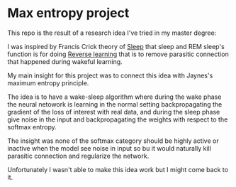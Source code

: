 # Max entropy project


This repo is the result of a research idea I've tried in my master degree:

I was inspired by Francis Crick theory of [Sleep](https://www.nature.com/articles/304111a0) that sleep and REM sleep's function is for doing [Reverse learning](https://en.wikipedia.org/wiki/Reverse_learning) that is to remove parasitic connection that happened during wakeful learning.

My main insight for this project was to connect this idea with Jaynes's maximum entropy principle.

 The idea is to have a wake-sleep algorithm where during the wake phase the neural netowork is learning in the normal setting backpropagating the gradient of the loss of interest with real data, and during the sleep phase give noise in the input and backpropagating the weights with respect to the softmax entropy.

 The insight was none of the softmax category should be highly active or inactive when the model see noise in input so bu it would naturally kill parasitic connection and regularize the network.


 Unfortunately I wasn't able to make this idea work but I might come back to it.
